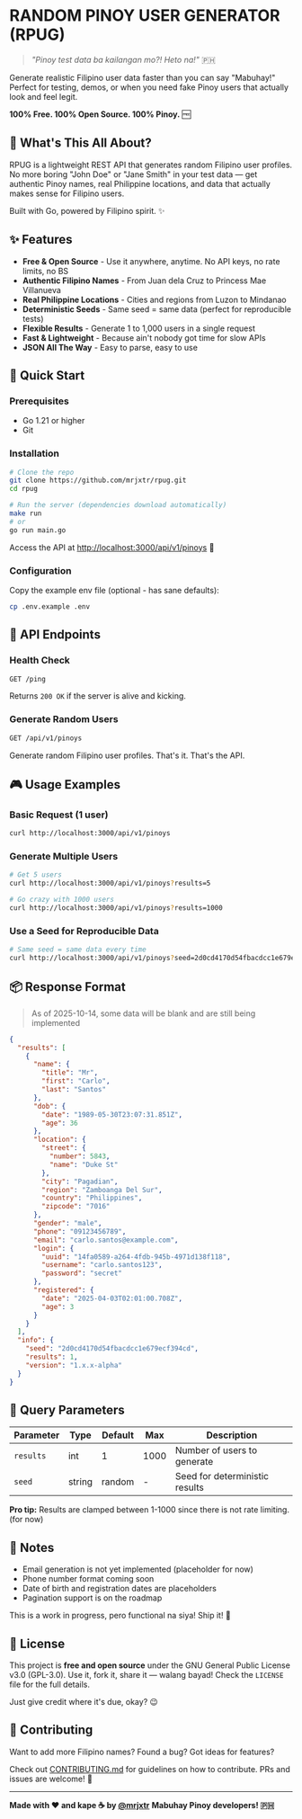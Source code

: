 # RANDOM PINOY USER GENERATOR (RPUG)

> *"Pinoy test data ba kailangan mo?! Heto na!"* 🇵🇭

Generate realistic Filipino user data faster than you can say "Mabuhay!" Perfect for testing, demos, or when you need fake Pinoy users that actually look and feel legit.

**100% Free. 100% Open Source. 100% Pinoy.** 🆓

## 🎯 What's This All About?

RPUG is a lightweight REST API that generates random Filipino user profiles. No more boring "John Doe" or "Jane Smith" in your test data — get authentic Pinoy names, real Philippine locations, and data that actually makes sense for Filipino users.

Built with Go, powered by Filipino spirit. ✨

## ✨ Features

- **Free & Open Source** - Use it anywhere, anytime. No API keys, no rate limits, no BS
- **Authentic Filipino Names** - From Juan dela Cruz to Princess Mae Villanueva
- **Real Philippine Locations** - Cities and regions from Luzon to Mindanao
- **Deterministic Seeds** - Same seed = same data (perfect for reproducible tests)
- **Flexible Results** - Generate 1 to 1,000 users in a single request
- **Fast & Lightweight** - Because ain't nobody got time for slow APIs
- **JSON All The Way** - Easy to parse, easy to use

## 🚀 Quick Start

### Prerequisites

- Go 1.21 or higher
- Git

### Installation

```bash
# Clone the repo
git clone https://github.com/mrjxtr/rpug.git
cd rpug

# Run the server (dependencies download automatically)
make run
# or 
go run main.go
```

Access the API at [http://localhost:3000/api/v1/pinoys](http://localhost:3000/api/v1/pinoys) 🎉

### Configuration

Copy the example env file (optional - has sane defaults):

```bash
cp .env.example .env
```

## 📡 API Endpoints

### Health Check

```bash
GET /ping
```

Returns `200 OK` if the server is alive and kicking.

### Generate Random Users

```bash
GET /api/v1/pinoys
```

Generate random Filipino user profiles. That's it. That's the API.

## 🎮 Usage Examples

### Basic Request (1 user)

```bash
curl http://localhost:3000/api/v1/pinoys
```

### Generate Multiple Users

```bash
# Get 5 users
curl http://localhost:3000/api/v1/pinoys?results=5

# Go crazy with 1000 users
curl http://localhost:3000/api/v1/pinoys?results=1000
```

### Use a Seed for Reproducible Data

```bash
# Same seed = same data every time
curl http://localhost:3000/api/v1/pinoys?seed=2d0cd4170d54fbacdcc1e679ecf394cd
```

## 📦 Response Format

> As of 2025-10-14, some data will be blank and are still being implemented

```json
{
  "results": [
    {
      "name": {
        "title": "Mr",
        "first": "Carlo",
        "last": "Santos"
      },
      "dob": {
        "date": "1989-05-30T23:07:31.851Z",
        "age": 36
      },
      "location": {
        "street": {
          "number": 5843,
          "name": "Duke St"
        },
        "city": "Pagadian",
        "region": "Zamboanga Del Sur",
        "country": "Philippines",
        "zipcode": "7016"
      },
      "gender": "male",
      "phone": "09123456789",
      "email": "carlo.santos@example.com",
      "login": {
        "uuid": "14fa0589-a264-4fdb-945b-4971d138f118",
        "username": "carlo.santos123",
        "password": "secret"
      },
      "registered": {
        "date": "2025-04-03T02:01:00.708Z",
        "age": 3
      }
    }
  ],
  "info": {
    "seed": "2d0cd4170d54fbacdcc1e679ecf394cd",
    "results": 1,
    "version": "1.x.x-alpha"
  }
}
```

## 🔧 Query Parameters

| Parameter | Type | Default | Max | Description |
|-----------|------|---------|-----|-------------|
| `results` | int  | 1       | 1000 | Number of users to generate |
| `seed`    | string | random | -   | Seed for deterministic results |

**Pro tip:** Results are clamped between 1-1000 since there is not rate limiting. (for now)

## 📝 Notes

- Email generation is not yet implemented (placeholder for now)
- Phone number format coming soon
- Date of birth and registration dates are placeholders
- Pagination support is on the roadmap

This is a work in progress, pero functional na siya! Ship it! 🚢

## 📄 License

This project is **free and open source** under the GNU General Public License v3.0 (GPL-3.0). Use it, fork it, share it — walang bayad! Check the `LICENSE` file for the full details.

Just give credit where it's due, okay? 😉

## 🤝 Contributing

Want to add more Filipino names? Found a bug? Got ideas for features?

Check out [CONTRIBUTING.md](CONTRIBUTING.md) for guidelines on how to contribute. PRs and issues are welcome! 🙏

---

**Made with ❤️ and kape ☕ by [@mrjxtr](https://mrjxtr.dev)**
**Mabuhay Pinoy developers! 🇵🇭**
